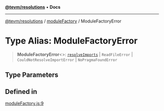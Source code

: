 [**@tevm/resolutions**](../../README.md) • **Docs**

***

[@tevm/resolutions](../../modules.md) / [moduleFactory](../README.md) / ModuleFactoryError

# Type Alias: ModuleFactoryError

> **ModuleFactoryError**\<\>: [`resolveImports`](../../resolveImports/README.md) \| `ReadFileError` \| `CouldNotResolveImportError` \| `NoPragmaFoundError`

## Type Parameters

## Defined in

[moduleFactory.js:9](https://github.com/evmts/tevm-monorepo/blob/main/bundler-packages/resolutions/src/moduleFactory.js#L9)
